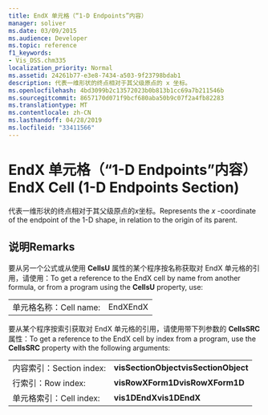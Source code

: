 ```yaml
---
title: EndX 单元格（“1-D Endpoints”内容）
manager: soliver
ms.date: 03/09/2015
ms.audience: Developer
ms.topic: reference
f1_keywords:
- Vis_DSS.chm335
localization_priority: Normal
ms.assetid: 24261b77-e3e8-7434-a503-9f23798bdab1
description: 代表一维形状的终点相对于其父级原点的 x 坐标。
ms.openlocfilehash: 4bd3099b2c13572023b0b813b1cc69a7b211546b
ms.sourcegitcommit: 8657170d071f9bcf680aba50b9c07f2a4fb82283
ms.translationtype: MT
ms.contentlocale: zh-CN
ms.lasthandoff: 04/28/2019
ms.locfileid: "33411566"
---
```

# <a name="endx-cell-1-d-endpoints-section"></a><span data-ttu-id="1c6e2-103">EndX 单元格（“1-D Endpoints”内容）</span><span class="sxs-lookup"><span data-stu-id="1c6e2-103">EndX Cell (1-D Endpoints Section)</span></span>

<span data-ttu-id="1c6e2-104">代表一维形状的终点相对于其父级原点的*x*坐标。</span><span class="sxs-lookup"><span data-stu-id="1c6e2-104">Represents the  *x*  -coordinate of the endpoint of the 1-D shape, in relation to the origin of its parent.</span></span> 
  
## <a name="remarks"></a><span data-ttu-id="1c6e2-105">说明</span><span class="sxs-lookup"><span data-stu-id="1c6e2-105">Remarks</span></span>

<span data-ttu-id="1c6e2-106">要从另一个公式或从使用 **CellsU** 属性的某个程序按名称获取对 EndX 单元格的引用，请使用：</span><span class="sxs-lookup"><span data-stu-id="1c6e2-106">To get a reference to the EndX cell by name from another formula, or from a program using the **CellsU** property, use:</span></span> 
  
|||
|:-----|:-----|
| <span data-ttu-id="1c6e2-107">单元格名称：</span><span class="sxs-lookup"><span data-stu-id="1c6e2-107">Cell name:</span></span>  <br/> | <span data-ttu-id="1c6e2-108">EndX</span><span class="sxs-lookup"><span data-stu-id="1c6e2-108">EndX</span></span>  <br/> |
   
<span data-ttu-id="1c6e2-109">要从某个程序按索引获取对 EndX 单元格的引用，请使用带下列参数的 **CellsSRC** 属性：</span><span class="sxs-lookup"><span data-stu-id="1c6e2-109">To get a reference to the EndX cell by index from a program, use the **CellsSRC** property with the following arguments:</span></span> 
  
|||
|:-----|:-----|
| <span data-ttu-id="1c6e2-110">内容索引：</span><span class="sxs-lookup"><span data-stu-id="1c6e2-110">Section index:</span></span>  <br/> |<span data-ttu-id="1c6e2-111">**visSectionObject**</span><span class="sxs-lookup"><span data-stu-id="1c6e2-111">**visSectionObject**</span></span> <br/> |
| <span data-ttu-id="1c6e2-112">行索引：</span><span class="sxs-lookup"><span data-stu-id="1c6e2-112">Row index:</span></span>  <br/> |<span data-ttu-id="1c6e2-113">**visRowXForm1D**</span><span class="sxs-lookup"><span data-stu-id="1c6e2-113">**visRowXForm1D**</span></span> <br/> |
| <span data-ttu-id="1c6e2-114">单元格索引：</span><span class="sxs-lookup"><span data-stu-id="1c6e2-114">Cell index:</span></span>  <br/> |<span data-ttu-id="1c6e2-115">**vis1DEndX**</span><span class="sxs-lookup"><span data-stu-id="1c6e2-115">**vis1DEndX**</span></span> <br/> |
   

